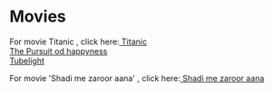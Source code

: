 # Movies
<html>
  <body>
For movie Titanic , click here:<a href="#"> Titanic</a><br>
    <a href="https://1fiag6l.oloadcdn.net/dl/l/5Ujb6uQCrl_awfkc/lP8UNlWVU98/The+Pursuit+Of+Happyness+2006+Dual+Audio+Hindi+HDmovie16.in+720p+BluRay.mkv.mp4"> The Pursuit od happyness</a><br>
    <a href="http://dl.yoozdl.com/film.out/Tubelight-2017/Tubelight_2017_720p.(yoozdl).mkv"> Tubelight</a><br>
    
  For movie 'Shadi me zaroor aana' , click here:<a href="https://1fiafzv.oloadcdn.net/dl/l/iRARaaUpbeair2pU/SedNkCmri98/Shaadi+Mein+Zaroor+Aana+%28MovieZoon.net%29+HD.mp4"> Shadi me zaroor aana</a><br>
  </body>
  </html>

